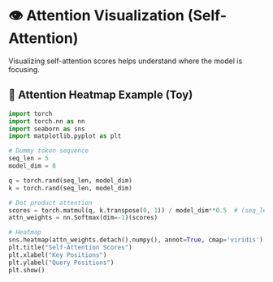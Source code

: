 # 👁️ Attention Visualization (Self-Attention)

Visualizing self-attention scores helps understand where the model is focusing.

## 🧪 Attention Heatmap Example (Toy)

```python
import torch
import torch.nn as nn
import seaborn as sns
import matplotlib.pyplot as plt

# Dummy token sequence
seq_len = 5
model_dim = 8

q = torch.rand(seq_len, model_dim)
k = torch.rand(seq_len, model_dim)

# Dot product attention
scores = torch.matmul(q, k.transpose(0, 1)) / model_dim**0.5  # (seq_len, seq_len)
attn_weights = nn.Softmax(dim=-1)(scores)

# Heatmap
sns.heatmap(attn_weights.detach().numpy(), annot=True, cmap='viridis')
plt.title("Self-Attention Scores")
plt.xlabel("Key Positions")
plt.ylabel("Query Positions")
plt.show()
```
